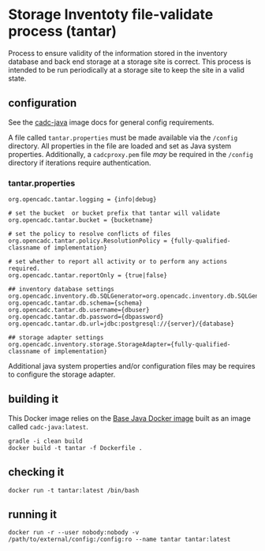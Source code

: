 # Storage Inventoty file-validate process (tantar)

Process to ensure validity of the information stored in the inventory database and back end storage at a storage site is
correct. This process is intended to be run periodically at a storage site to keep the site in a valid state.

## configuration
See the [cadc-java](https://github.com/opencadc/docker-base/tree/master/cadc-java) image docs for general config requirements.

A file called `tantar.properties` must be made available via the `/config` directory.  All properties in the file are loaded and set as Java system properties.
Additionally, a `cadcproxy.pem` file _may_ be required in the `/config` directory if iterations require authentication.

### tantar.properties
```
org.opencadc.tantar.logging = {info|debug}

# set the bucket  or bucket prefix that tantar will validate
org.opencadc.tantar.bucket = {bucketname}

# set the policy to resolve conflicts of files
org.opencadc.tantar.policy.ResolutionPolicy = {fully-qualified-classname of implementation}

# set whether to report all activity or to perform any actions required.
org.opencadc.tantar.reportOnly = {true|false}

## inventory database settings
org.opencadc.inventory.db.SQLGenerator=org.opencadc.inventory.db.SQLGenerator
org.opencadc.tantar.db.schema={schema}
org.opencadc.tantar.db.username={dbuser}
org.opencadc.tantar.db.password={dbpassword}
org.opencadc.tantar.db.url=jdbc:postgresql://{server}/{database}

## storage adapter settings
org.opencadc.inventory.storage.StorageAdapter={fully-qualified-classname of implementation}
```
Additional java system properties and/or configuration files may be requires to configure the storage adapter.

## building it
This Docker image relies on the [Base Java Docker image](https://github.com/opencadc/docker-base/tree/master/cadc-java) built as an image called `cadc-java:latest`.

```
gradle -i clean build
docker build -t tantar -f Dockerfile .
```

## checking it
```
docker run -t tantar:latest /bin/bash
```

## running it
```
docker run -r --user nobody:nobody -v /path/to/external/config:/config:ro --name tantar tantar:latest
```

